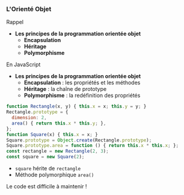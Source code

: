 ### L'Orienté Objet

<div class="r-stack">

<div class="fragment fade-out" data-fragment-index="1" style="margin: inherit">

Rappel
* **Les principes de la programmation orientée objet**
  * **Encapsulation**
  * **Héritage**
  * **Polymorphisme**

</div>

<div class="fragment fade-in-then-out" data-fragment-index="1" style="margin: inherit">

En JavaScript
* **Les principes de la programmation orientée objet**
  * **Encapsulation** : les propriétés et les méthodes 
  * **Héritage** : la chaîne de prototype
  * **Polymorphisme** : la redéfinition des propriétés
</div>

<div class="fragment fade-in" data-fragment-index="2">


```javascript []
function Rectangle(x, y) { this.x = x; this.y = y; }
Rectangle.prototype = {
  dimension: 2,
  area() { return this.x * this.y; },
};
function Square(x) { this.x = x; }
Square.prototype = Object.create(Rectangle.prototype);
Square.prototype.area = function () { return this.x * this.x; };
const rectangle = new Rectangle(2, 3);
const square = new Square(2);
```

<div class="r-stack">
<div class="fragment fade-out" data-fragment-index="3">

* `square` hérite de `rectangle`
* Méthode polymorphique `area()`

</div>
<div class="fragment fade-in" data-fragment-index="3">
Le code est difficile à maintenir !
</div>
</div>
</div>

</div>

